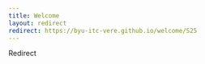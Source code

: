 ```yaml
---
title: Welcome
layout: redirect
redirect: https://byu-itc-vere.github.io/welcome/S25
---
```

Redirect